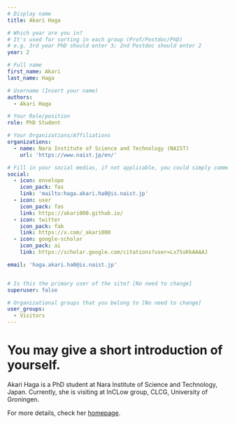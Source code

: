```yaml
---
# Display name
title: Akari Haga

# Which year are you in?
# It's used for sorting in each group (Prof/Postdoc/PhD)
# e.g. 3rd year PhD should enter 3; 2nd Postdoc should enter 2
year: 2

# Full name
first_name: Akari
last_name: Haga

# Username (Insert your name)
authors:
  - Akari Haga

# Your Role/position
role: PhD Student

# Your Organizations/Affiliations
organizations:
  - name: Nara Institute of Science and Technology (NAIST)
    url: 'https://www.naist.jp/en/'

# Fill in your social medias, if not applicable, you could simply comment that field
social:
  - icon: envelope
    icon_pack: fas
    link: 'mailto:haga.akari.ha0@is.naist.jp'
  - icon: user
    icon_pack: fas
    link: https://akari000.github.io/ 
  - icon: twitter
    icon_pack: fab
    link: https://x.com/_akari000
  - icon: google-scholar
    icon_pack: ai
    link: https://scholar.google.com/citations?user=Lx7SsKkAAAAJ

email: 'haga.akari.ha0@is.naist.jp'


# Is this the primary user of the site? [No need to change]
superuser: false

# Organizational groups that you belong to [No need to change]
user_groups:
  - Visitors
---
```


# You may give a short introduction of yourself.
Akari Haga is a PhD student at Nara Institute of Science and Technology, Japan. Currently, she is visiting at InCLow group, CLCG, University of Groningen.

For more details, check her [homepage](https://akari000.github.io/).